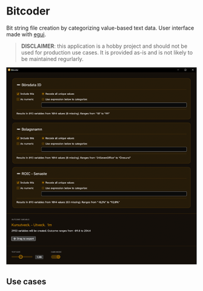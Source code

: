 # Bitcoder

Bit string file creation by categorizing value-based text data. 
User interface made with [egui](https://github.com/emilk/egui).

> **DISCLAIMER**: this application is a hobby project and should not be used for production use cases. It is provided as-is and is not likely to be maintained regurlarly.

![Screenshot of Bitcoder](assets/Bitcoder-screenshot.png)

## Use cases

